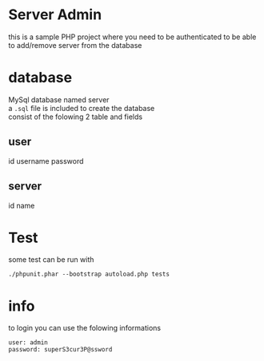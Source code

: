 # Server Admin

this is a sample PHP project where you need to be authenticated to be able to add/remove server from the database

# database

MySql database named server  
a `.sql` file is included to create the database  
consist of the folowing 2 table and fields

## user

id username password

## server

id name

# Test

some test can be run with

```
./phpunit.phar --bootstrap autoload.php tests
```

# info

to login you can use the folowing informations

```
user: admin
password: superS3cur3P@ssword
```
